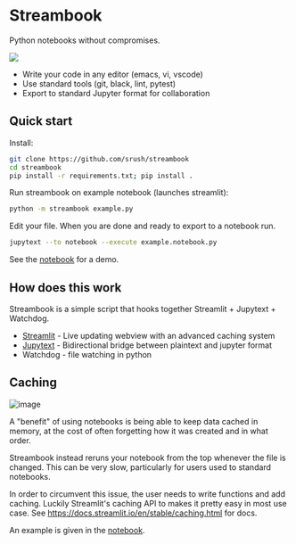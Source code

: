 # Streambook

Python notebooks without compromises. 

<img src="output.gif">

* Write your code in any editor (emacs, vi, vscode)
* Use standard tools (git, black, lint, pytest)
* Export to standard Jupyter format for collaboration

## Quick start

Install:

```bash
git clone https://github.com/srush/streambook
cd streambook
pip install -r requirements.txt; pip install .
```

Run streambook on example notebook (launches streamlit):

```bash
python -m streambook example.py
```

Edit your file. When you are done and ready to export to a notebook run.

```bash
jupytext --to notebook --execute example.notebook.py
```

See the [notebook](example.notebook.ipynb) for a demo.


## How does this work 

Streambook is a simple script that hooks together Streamlit + Jupytext + Watchdog.

* [Streamlit](https://docs.streamlit.io/) - Live updating webview with an advanced caching system
* [Jupytext](jupytext.readthedocs.io) - Bidirectional bridge between plaintext and jupyter format
* Watchdog - file watching in python


## Caching

![image](https://user-images.githubusercontent.com/35882/114342503-f0273d80-9b29-11eb-96d2-3fdd7938a04c.png)


A "benefit" of using notebooks is being able to keep data cached in memory, 
at the cost of often forgetting how it was created and in what order. 

Streambook instead reruns your notebook from the top whenever the file is changed. 
This can be very slow, particularly for users used to standard notebooks.

In order to circumvent this issue, the user needs to write functions and add caching. 
Luckily Streamlit's caching API to makes it pretty easy in most use case. See 
https://docs.streamlit.io/en/stable/caching.html for docs. 

An example is given in the [notebook](example.notebook.py).
